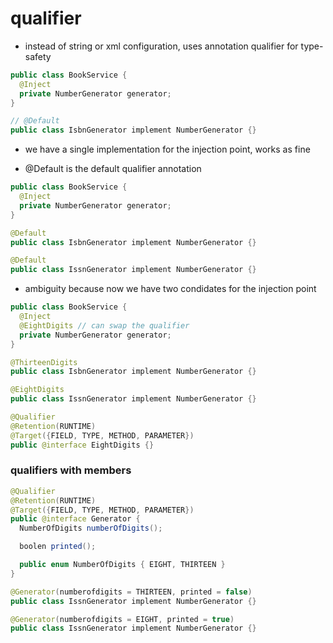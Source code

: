 # qualifier

- instead of string or xml configuration, uses annotation qualifier for type-safety

```java
public class BookService {
  @Inject
  private NumberGenerator generator;
}

// @Default
public class IsbnGenerator implement NumberGenerator {}
```

- we have a single implementation for the injection point, works as fine

* @Default is the default qualifier annotation

```java
public class BookService {
  @Inject
  private NumberGenerator generator;
}

@Default
public class IsbnGenerator implement NumberGenerator {}

@Default
public class IssnGenerator implement NumberGenerator {}
```

- ambiguity because now we have two condidates for the injection point

```java
public class BookService {
  @Inject
  @EightDigits // can swap the qualifier
  private NumberGenerator generator;
}

@ThirteenDigits
public class IsbnGenerator implement NumberGenerator {}

@EightDigits
public class IssnGenerator implement NumberGenerator {}

@Qualifier
@Retention(RUNTIME)
@Target({FIELD, TYPE, METHOD, PARAMETER})
public @interface EightDigits {}
```

### qualifiers with members

```java
@Qualifier
@Retention(RUNTIME)
@Target({FIELD, TYPE, METHOD, PARAMETER})
public @interface Generator {
  NumberOfDigits numberOfDigits();

  boolen printed();

  public enum NumberOfDigits { EIGHT, THIRTEEN }
}

@Generator(numberofdigits = THIRTEEN, printed = false)
public class IssnGenerator implement NumberGenerator {}

@Generator(numberofdigits = EIGHT, printed = true)
public class IssnGenerator implement NumberGenerator {}
```
